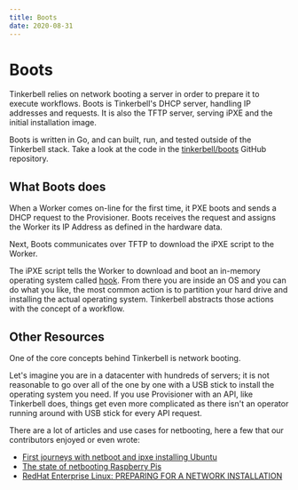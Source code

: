 ```yaml
---
title: Boots
date: 2020-08-31
---
```


# Boots

Tinkerbell relies on network booting a server in order to prepare it to execute workflows.
Boots is Tinkerbell's DHCP server, handling IP addresses and requests.
It is also the TFTP server, serving iPXE and the initial installation image.

Boots is written in Go, and can built, run, and tested outside of the Tinkerbell stack.
Take a look at the code in the [tinkerbell/boots] GitHub repository.

## What Boots does

When a Worker comes on-line for the first time, it PXE boots and sends a DHCP request to the Provisioner.
Boots receives the request and assigns the Worker its IP Address as defined in the hardware data.

Next, Boots communicates over TFTP to download the iPXE script to the Worker.

The iPXE script tells the Worker to download and boot an in-memory operating system called [hook].
From there you are inside an OS and you can do what you like, the most common action is to partition your hard drive and installing the actual operating system.
Tinkerbell abstracts those actions with the concept of a workflow.

## Other Resources

One of the core concepts behind Tinkerbell is network booting.

Let's imagine you are in a datacenter with hundreds of servers; it is not reasonable to go over all of the one by one with a USB stick to install the operating system you need.
If you use Provisioner with an API, like Tinkerbell does, things get even more complicated as there isn't an operator running around with USB stick for every API request.

There are a lot of articles and use cases for netbooting, here a few that our contributors enjoyed or even wrote:

- [First journeys with netboot and ipxe installing Ubuntu]
- [The state of netbooting Raspberry Pis]
- [RedHat Enterprise Linux: PREPARING FOR A NETWORK INSTALLATION]

[first journeys with netboot and ipxe installing ubuntu]: https://gianarb.it/blog/first-journeys-with-netboot-ipxe
[hook]: /services/osie
[redhat enterprise linux: preparing for a network installation]: https://access.redhat.com/documentation/en-us/red_hat_enterprise_linux/7/html/installation_guide/chap-installation-server-setup
[the state of netbooting raspberry pis]: https://blog.alexellis.io/the-state-of-netbooting-raspberry-pi/
[tinkerbell/boots]: https://github.com/tinkerbell/boots
